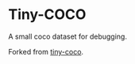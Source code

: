 # Tiny-COCO

A small coco dataset for debugging. 

Forked from [tiny-coco](https://github.com/chongruo/tiny-coco).




